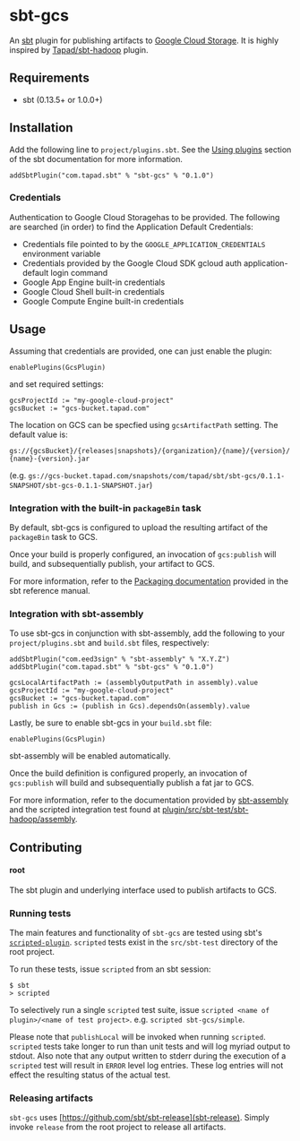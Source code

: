 # sbt-gcs
An [sbt](http://scala-sbt.org) plugin for publishing artifacts to [Google Cloud Storage](https://cloud.google.com/storage/).
It is highly inspired by [Tapad/sbt-hadoop](https://github.com/tapad/sbt-hadoop-oss) plugin.

## Requirements
- sbt (0.13.5+ or 1.0.0+)

## Installation
Add the following line to `project/plugins.sbt`. See the [Using plugins](http://www.scala-sbt.org/release/docs/Using-Plugins.html) section of the sbt documentation for more information.

```
addSbtPlugin("com.tapad.sbt" % "sbt-gcs" % "0.1.0")
```

### Credentials
Authentication to Google Cloud Storagehas to be provided. The following are searched (in order) to find the Application Default Credentials:

* Credentials file pointed to by the `GOOGLE_APPLICATION_CREDENTIALS` environment variable
* Credentials provided by the Google Cloud SDK gcloud auth application-default login command
* Google App Engine built-in credentials
* Google Cloud Shell built-in credentials
* Google Compute Engine built-in credentials

## Usage
Assuming that credentials are provided, one can just enable the plugin:

```
enablePlugins(GcsPlugin)
```

and set required settings:

```
gcsProjectId := "my-google-cloud-project"
gcsBucket := "gcs-bucket.tapad.com"
```

The location on GCS can be specfied using `gcsArtifactPath` setting. The default value is:

`gs://{gcsBucket}/{releases|snapshots}/{organization}/{name}/{version}/{name}-{version}.jar`

(e.g. `gs://gcs-bucket.tapad.com/snapshots/com/tapad/sbt/sbt-gcs/0.1.1-SNAPSHOT/sbt-gcs-0.1.1-SNAPSHOT.jar`)

### Integration with the built-in `packageBin` task
By default, sbt-gcs is configured to upload the resulting artifact of the `packageBin` task to GCS.

Once your build is properly configured, an invocation of `gcs:publish` will build, and subsequentially publish, your artifact to GCS.

For more information, refer to the [Packaging documentation](http://www.scala-sbt.org/0.13/docs/Howto-Package.html) provided in the sbt reference manual.

### Integration with sbt-assembly
To use sbt-gcs in conjunction with sbt-assembly, add the following to your `project/plugins.sbt` and `build.sbt` files, respectively:

```
addSbtPlugin("com.eed3sign" % "sbt-assembly" % "X.Y.Z")
addSbtPlugin("com.tapad.sbt" % "sbt-gcs" % "0.1.0")
```

```
gcsLocalArtifactPath := (assemblyOutputPath in assembly).value
gcsProjectId := "my-google-cloud-project"
gcsBucket := "gcs-bucket.tapad.com"
publish in Gcs := (publish in Gcs).dependsOn(assembly).value
```

Lastly, be sure to enable sbt-gcs in your `build.sbt` file:

```
enablePlugins(GcsPlugin)
```

sbt-assembly will be enabled automatically.

Once the build definition is configured properly, an invocation of `gcs:publish` will build and subsequentially publish a fat jar to GCS.

For more information, refer to the documentation provided by [sbt-assembly](https://github.com/sbt/sbt-assembly) and the scripted integration test found at [plugin/src/sbt-test/sbt-hadoop/assembly](plugin/src/sbt-test/sbt-hadoop/assembly).

## Contributing

#### root
The sbt plugin and underlying interface used to publish artifacts to GCS.

### Running tests
The main features and functionality of `sbt-gcs` are tested using sbt's [`scripted-plugin`](https://github.com/sbt/sbt/tree/0.13/scripted). `scripted` tests exist in the `src/sbt-test` directory of the root project.

To run these tests, issue `scripted` from an sbt session:

```
$ sbt
> scripted
```

To selectively run a single `scripted` test suite, issue `scripted <name of plugin>/<name of test project>`. e.g. `scripted sbt-gcs/simple`.

Please note that `publishLocal` will be invoked when running `scripted`. `scripted` tests take longer to run than unit tests and will log myriad output to stdout. Also note that any output written to stderr during the execution of a `scripted` test will result in `ERROR` level log entries. These log entries will not effect the resulting status of the actual test.

### Releasing artifacts
`sbt-gcs` uses [https://github.com/sbt/sbt-release](sbt-release). Simply invoke `release` from the root project to release all artifacts.
